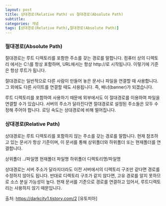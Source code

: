 ```yaml
---
layout: post
title: 상대경로(Relative Path) vs 절대경로(Absolute Path)
subtitle: 
categories: 개념
tags: [상대경로(Relative Path),절대경로(Absolute Path)]
---
```


### 절대경로(Absolute Path)

절대경로는 루트 디렉토리를 포함한 주소를 갖는 경로를 말합니다.
컴퓨터 상의 디렉토리 에서는 C:\를 항상 포함하며, URL에서는 항상 http://로 시작됩니다.
이렇기에 기준은 항상 루트가 됩니다.

절대경로는 일반적으로 다른 사람이 만들어 놓은 문서나 파일을 연결할 때 사용합니다.
그  외에도 다른 사이트를 연결할 때도 사용됩니다. 즉, 배너(banner)가 되겠습니다.

루트 디렉토리를 포함하여 사용하기 때문에 외부에서도 이 절대경로를 이용하여 파일을 연결할 수가 있습니다.
서버의 주소가 달라진다면 절대경로로 설정된 주소들은 모두 수정해 주어야 합니다.
로딩 속도는 상대경로에 비해 떨어집니다.

### 상대경로(Relative Path)

상대경로는 루트 디렉토리를 포함하지 않는 주소를 갖는 경로를 말합니다.
현재 참조하고 있는 문서가 항상 기준이며, 이 문서를 통해 상위폴더와 하위폴더 또는 현재폴더를 연결합니다.

상위폴더   ../파일명
현재폴더   파일명
하위폴더   디렉토리명/파일명

상대경로는 서버 주소가 달라지더라도 이전 서버에서의 디렉토리 구조만 같다면 경로를 수정하지 않아도 됩니다.
반대로 디렉토리 구조가 같지 않다면, 고유 경로를 알지 못하므로 소스 분실 가능성이 높다.
현재 문서를 기준으로 경로를 연결하고 있어서, 루트디렉토리는 사용하지 않기 때문입니다. 



출처: https://darkcity1.tistory.com/2 [유토피아]



